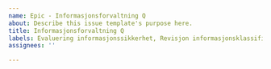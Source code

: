 ```yaml
---
name: Epic - Informasjonsforvaltning Q
about: Describe this issue template's purpose here.
title: Informasjonsforvaltning Q
labels: Evaluering informasjonssikkerhet, Revisjon informasjonsklassifisering
assignees: ''

---
```



